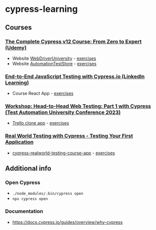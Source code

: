 # cypress-learning
## Courses
### [The Complete Cypress v12 Course: From Zero to Expert (Udemy)](https://www.udemy.com/course/cypress-io-master-class)
- Website [WebDriverUniversity](https://webdriveruniversity.com) - [exercises](/cypress/e2e/webDriverUniversity/)
- Website [AutomationTestStore](https://automationteststore.com') - [exercises](/cypress/e2e/automationTestStore/)

### [End-to-End JavaScript Testing with Cypress.io (LinkedIn Learning)](https://www.linkedin.com/learning/end-to-end-javascript-testing-with-cypress-io/)
- Course React App - [exercises](/cypress/e2e/reactApp/)

### [Workshop: Head-to-Head Web Testing: Part 1 with Cypress (Test Automation University Conference 2023)](https://applitools.com/event/workshop-head-to-head-web-testing-part-1-with-cypress/)
- [Trello clone app](https://github.com/filiphric/how-to-start-with-cypress) - [exercises](/cypress/e2e/trelloCloneApp/)

### [Real World Testing with Cypress - Testing Your First Application](https://learn.cypress.io/testing-your-first-application)
- [cypress-realworld-testing-course-app](https://github.com/cypress-io/cypress-realworld-testing-course-app/tree/start) - [exercises](/cypress/e2e/cypressCourseApp/)

## Additional info
### Open Cypress
- `./node_modules/.bin/cypress open`
- `npx cypress open`

### Documentation
- https://docs.cypress.io/guides/overview/why-cypress
